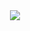 <div align="center">
  <div height="1000px">
    <a>
      <img src="https://readme-typing-svg.herokuapp.com/?lines=Hello%20I'm%20HanaHamatani;Hello%20I'm%20HanaHamatani;&font=Fira%20Code&center=true&width=440&height=45&color=49D1DE&vCenter=true&size=22">
    </a>
  </div>
</div>
